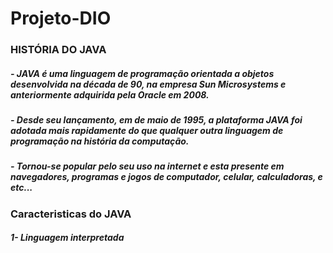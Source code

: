# Projeto-DIO

### HISTÓRIA DO JAVA

##### - JAVA é uma linguagem de programação orientada a objetos desenvolvida na década de 90, na empresa Sun Microsystems e anteriormente adquirida pela Oracle em 2008.
##### - Desde seu lançamento, em de maio de 1995, a plataforma JAVA foi adotada mais rapidamente do que qualquer outra linguagem de programação na história da computação.
##### - Tornou-se popular pelo seu uso na internet e esta presente em navegadores, programas e jogos de computador, celular, calculadoras, e etc...

### Caracteristicas do JAVA

##### 1- Linguagem interpretada
